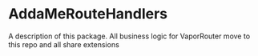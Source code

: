 # AddaMeRouteHandlers

A description of this package.
All business logic for VaporRouter move to this repo and all share extensions
